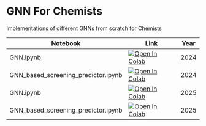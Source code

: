 # GNN For Chemists
Implementations of different GNNs from scratch for Chemists

| Notebook | Link | Year |
| ----- | ----- | ----- |
|GNN.ipynb|<a target="_blank" href="https://colab.research.google.com/github/HFooladi/GNNs_from_scratch/blob/main/notebooks/GNN.ipynb"><img src="https://colab.research.google.com/assets/colab-badge.svg" alt="Open In Colab"/></a>| 2024 |
|GNN_based_screening_predictor.ipynb|<a target="_blank" href="https://colab.research.google.com/github/HFooladi/GNNs_from_scratch/blob/main/notebooks/GNN_based_screening_predictor.ipynb"><img src="https://colab.research.google.com/assets/colab-badge.svg" alt="Open In Colab"/></a>| 2024 |
|GNN.ipynb|<a target="_blank" href="https://colab.research.google.com/github/HFooladi/GNNs_from_scratch/blob/main/notebooks/GNN.ipynb"><img src="https://colab.research.google.com/assets/colab-badge.svg" alt="Open In Colab"/></a>| 2025 |
|GNN_based_screening_predictor.ipynb|<a target="_blank" href="https://colab.research.google.com/github/HFooladi/GNNs_from_scratch/blob/main/notebooks/GNN_based_screening_predictor.ipynb"><img src="https://colab.research.google.com/assets/colab-badge.svg" alt="Open In Colab"/></a>| 2025 |
